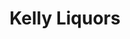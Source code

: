 ---
title: "Kelly Liquors"
url: /albuquerque/kelly-liquors-coors-boulevard-southwest/
shop: alcohol
---